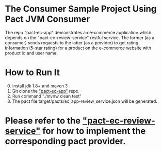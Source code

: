 # The Consumer Sample Project Using Pact JVM Consumer

The repo "pact-ec-app" demonstrates an e-commerce application 
which depends on the "pact-ec-review-service" restful service. 
The former (as a consumer) sends requests to the latter 
(as a provider) to get rating information (5-star rating) 
for a product on the e-commerce website with product id 
and user name.

# How to Run It
0. Install jdk 1.8+ and maven 3
1. Git clone the ["pact-ec-app"](https://github.com/wubin28/pact-ec-app) repo.
2. Run command "./mvnw clean test"
3. The pact file target/pacts/ec_app-review_service.json will be generated.

# Please refer to the ["pact-ec-review-service"](https://github.com/wubin28/pact-ec-review-service) for how to implement the corresponding pact provider.
